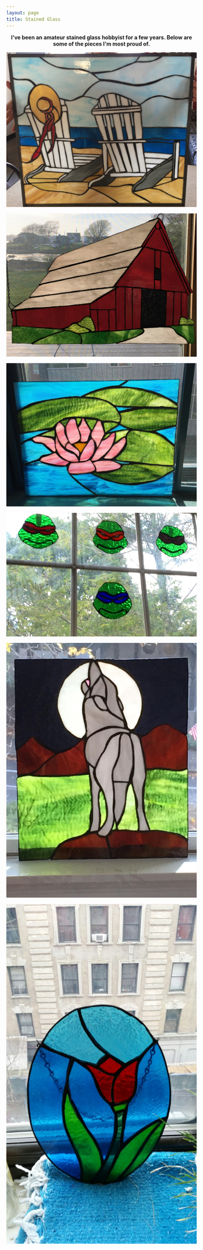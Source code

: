 ```yaml
---
layout: page
title: Stained Glass
---
```

<p align="center">
    <b>I've been an amateur stained glass hobbyist for a few years. Below are some of the pieces I'm most proud of.</b>
</p>


![1](https://github.com/maxpohlman/maxpohlman.github.io/blob/master/img/stainedglass/beach.JPG?raw=true)

![1](https://github.com/maxpohlman/maxpohlman.github.io/blob/master/img/stainedglass/barn.jpg?raw=true)

![1](https://github.com/maxpohlman/maxpohlman.github.io/blob/master/img/stainedglass/waterlily.JPG?raw=true)

![1](https://github.com/maxpohlman/maxpohlman.github.io/blob/master/img/stainedglass/tmnt.JPG?raw=true)

![1](https://github.com/maxpohlman/maxpohlman.github.io/blob/master/img/stainedglass/wolf.JPG?raw=true)

![1](https://github.com/maxpohlman/maxpohlman.github.io/blob/master/img/stainedglass/tulip.jpeg?raw=true)